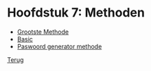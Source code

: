 # Hoofdstuk 7: Methoden

- [Grootste Methode](./Hfdst7/Grootste-methode.md)
- [Basic](./Hfdst7/Basic.md)
- [Paswoord generator methode](./Hfdst7/Paswoord-generator-methode.md)

[Terug](../Vakken/Programming-principles.md)
